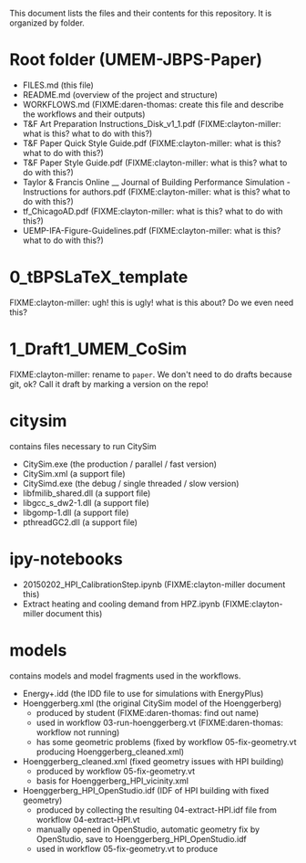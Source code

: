 This document lists the files and their contents for this repository. It is organized by folder.

# Root folder (UMEM-JBPS-Paper)

- FILES.md (this file)
- README.md (overview of the project and structure)
- WORKFLOWS.md (FIXME:daren-thomas: create this file and describe the workflows and their outputs)
- T&F Art Preparation Instructions_Disk_v1_1.pdf (FIXME:clayton-miller: what is this? what to do with this?)
- T&F Paper Quick Style Guide.pdf (FIXME:clayton-miller: what is this? what to do with this?)
- T&F Paper Style Guide.pdf (FIXME:clayton-miller: what is this? what to do with this?)
- Taylor & Francis Online __ Journal of Building Performance Simulation - Instructions for authors.pdf (FIXME:clayton-miller: what is this? what to do with this?)
- tf_ChicagoAD.pdf (FIXME:clayton-miller: what is this? what to do with this?)
- UEMP-IFA-Figure-Guidelines.pdf (FIXME:clayton-miller: what is this? what to do with this?)

# 0_tBPSLaTeX_template

FIXME:clayton-miller: ugh! this is ugly! what is this about? Do we even need this?

# 1_Draft1_UMEM_CoSim

FIXME:clayton-miller: rename to `paper`. We don't need to do drafts because git, ok? Call it draft by marking a version on the repo!


# citysim

contains files necessary to run CitySim

- CitySim.exe (the production / parallel / fast version)
- CitySim.xml (a support file)
- CitySimd.exe (the debug / single threaded / slow version)
- libfmilib_shared.dll (a support file)
- libgcc_s_dw2-1.dll (a support file)
- libgomp-1.dll (a support file)
- pthreadGC2.dll (a support file)

# ipy-notebooks

- 20150202_HPI_CalibrationStep.ipynb (FIXME:clayton-miller document this)
- Extract heating and cooling demand from HPZ.ipynb (FIXME:clayton-miller document this)

# models

contains models and model fragments used in the workflows.

- Energy+.idd (the IDD file to use for simulations with EnergyPlus)
- Hoenggerberg.xml (the original CitySim model of the Hoenggerberg)
  - produced by student (FIXME:daren-thomas: find out name)
  - used in workflow 03-run-hoenggerberg.vt (FIXME:daren-thomas: workflow not running)
  - has some geometric problems (fixed by workflow 05-fix-geometry.vt producing Hoenggerberg_cleaned.xml)
- Hoenggerberg_cleaned.xml (fixed geometry issues with HPI building)
  - produced by workflow 05-fix-geometry.vt
  - basis for Hoenggerberg_HPI_vicinity.xml
- Hoenggerberg_HPI_OpenStudio.idf (IDF of HPI building with fixed geometry)
  - produced by collecting the resulting 04-extract-HPI.idf file from workflow 04-extract-HPI.vt
  - manually opened in OpenStudio, automatic geometry fix by OpenStudio, save to Hoenggerberg_HPI_OpenStudio.idf
  - used in workflow 05-fix-geometry.vt to produce 
